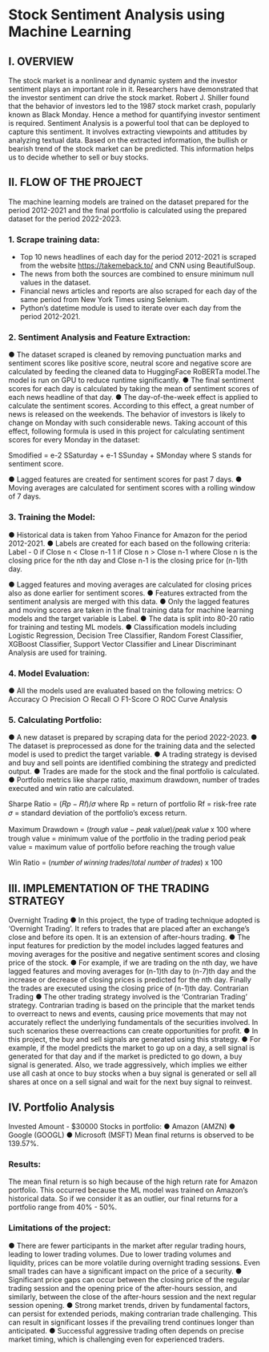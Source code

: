 # Stock Sentiment Analysis using Machine Learning

## I. OVERVIEW

The stock market is a nonlinear and dynamic system and the investor sentiment plays an important role in 
it. Researchers have demonstrated that the investor sentiment can drive the stock market. Robert J. 
Shiller found that the behavior of investors led to the 1987 stock market crash, popularly known as Black 
Monday. Hence a method for quantifying investor sentiment is required. Sentiment Analysis is a powerful 
tool that can be deployed to capture this sentiment. It involves extracting viewpoints and attitudes by 
analyzing textual data. Based on the extracted information, the bullish or bearish trend of the stock 
market can be predicted. This information helps us to decide whether to sell or buy stocks. 

## II. FLOW OF THE PROJECT

The machine learning models are trained on the dataset prepared for the period 2012-2021 and the final 
portfolio is calculated using the prepared dataset for the period 2022-2023. 
### 1. Scrape training data:
- Top 10 news headlines of each day for the period 2012-2021 is scraped from the website 
https://takemeback.to/ and CNN using BeautifulSoup.
- The news from both the sources are combined to ensure minimum null values in the 
dataset.
- Financial news articles and reports are also scraped for each day of the same period 
from New York Times using Selenium. 
- Python’s datetime module is used to iterate over each day from the period 2012-2021. 
### 2. Sentiment Analysis and Feature Extraction: 
● The dataset scraped is cleaned by removing punctuation marks and sentiment scores 
like positive score, neutral score and negative score are calculated by feeding the 
cleaned data to HuggingFace RoBERTa model.The model is run on GPU to reduce 
runtime significantly. 
● The final sentiment scores for each day is calculated by taking the mean of sentiment 
scores of each news headline of that day. 
● The day-of-the-week effect is applied to calculate the sentiment scores. According to this 
effect, a great number of news is released on the weekends. The behavior of investors is 
likely to change on Monday with such considerable news. Taking account of this effect, 
following formula is used in this project for calculating sentiment scores for every Monday 
in the dataset:

Smodified = e-2 SSaturday + e-1 SSunday + SMonday 
where S stands for sentiment score. 

● Lagged features are created for sentiment scores for past 7 days. 
● Moving averages are calculated for sentiment scores with a rolling window of 7 days. 
### 3. Training the Model: 
● Historical data is taken from Yahoo Finance for Amazon for the period 2012-2021. 
● Labels are created for each based on the following criteria: 
Label -
    0 if Close n < Close n-1 
    1 if Close n > Close n-1 
where Close n is the closing price for the nth day and Close n-1 is the closing price for (n-1)th 
day.

● Lagged features and moving averages are calculated for closing prices also as done 
earlier for sentiment scores. 
● Features extracted from the sentiment analysis are merged with this data. 
● Only the lagged features and moving scores are taken in the final training data for 
machine learning models and the target variable is Label. 
● The data is split into 80-20 ratio for training and testing ML models. 
● Classification models including Logistic Regression, Decision Tree Classifier, Random 
Forest Classifier, XGBoost Classifier, Support Vector Classifier and Linear Discriminant 
Analysis are used for training. 
### 4. Model Evaluation: 
● All the models used are evaluated based on the following metrics: 
    ○ Accuracy 
    ○ Precision 
    ○ Recall 
    ○ F1-Score 
    ○ ROC Curve Analysis
### 5. Calculating Portfolio: 
● A new dataset is prepared by scraping data for the period 2022-2023. 
● The dataset is preprocessed as done for the training data and the selected model is used 
to predict the target variable. 
● A trading strategy is devised and buy and sell points are identified combining the strategy 
and predicted output. 
● Trades are made for the stock and the final portfolio is calculated. 
● Portfolio metrics like sharpe ratio, maximum drawdown, number of trades executed and 
win ratio are calculated. 

Sharpe Ratio  =   (𝑅𝑝 − 𝑅𝑓)/𝜎
where Rp = return of portfolio 
      Rf = risk-free rate 
      𝜎 =  standard deviation of the portfolio’s excess return. 

Maximum Drawdown  =  (𝑡𝑟𝑜𝑢𝑔ℎ 𝑣𝑎𝑙𝑢𝑒 − 𝑝𝑒𝑎𝑘 𝑣𝑎𝑙𝑢𝑒)/𝑝𝑒𝑎𝑘 𝑣𝑎𝑙𝑢𝑒 x 100 
where trough value = minimum value of the portfolio in the trading period 
      peak value = maximum value of portfolio before reaching the trough value 

Win Ratio  =  (𝑛𝑢𝑚𝑏𝑒𝑟 𝑜𝑓 𝑤𝑖𝑛𝑛𝑖𝑛𝑔 𝑡𝑟𝑎𝑑𝑒𝑠/𝑡𝑜𝑡𝑎𝑙 𝑛𝑢𝑚𝑏𝑒𝑟 𝑜𝑓 𝑡𝑟𝑎𝑑𝑒𝑠) x 100 

## III. IMPLEMENTATION OF THE TRADING STRATEGY 
Overnight Trading 
● In this project, the type of trading technique adopted is ‘Overnight Trading’. It refers to 
trades that are placed after an exchange’s close and before its open. It is an extension of 
after-hours trading. 
● The input features for prediction by the model includes lagged features and moving 
averages for the positive and negative sentiment scores and closing price of the stock. 
● For example, if we are trading on the nth day, we have lagged features and moving 
averages for (n-1)th day to (n-7)th day and the increase or decrease of closing prices is 
predicted for the nth day. Finally the trades are executed using the closing price of (n-1)th 
day. 
Contrarian Trading 
● The other trading strategy involved is the ‘Contrarian Trading’ strategy. Contrarian trading 
is based on the principle that the market tends to overreact to news and events, causing 
price movements that may not accurately reflect the underlying fundamentals of the 
securities involved. In such scenarios these overreactions can create opportunities for 
profit. 
● In this project, the buy and sell signals are generated using this strategy. 
● For example, if the model predicts the market to go up on a day, a sell signal is 
generated for that day and if the market is predicted to go down, a buy signal is 
generated. Also, we trade aggressively, which implies we either use all cash at once to 
buy stocks when a buy signal is generated or sell all shares at once on a sell signal and 
wait for the next buy signal to reinvest.

## IV. Portfolio Analysis 
Invested Amount - $30000 
Stocks in portfolio: 
    ● Amazon (AMZN) 
    ● Google (GOOGL) 
    ● Microsoft (MSFT)
Mean final returns is observed to be 139.57%.

### Results: 
The mean final return is so high because of the high return rate for Amazon portfolio. This occurred because 
the ML model was trained on Amazon’s historical data. So if we consider it as an outlier, our final returns for a 
portfolio range from 40% - 50%.

### Limitations of the project: 
● There are fewer participants in the market after regular trading hours, leading to lower trading 
volumes. Due to lower trading volumes and liquidity, prices can be more volatile during overnight 
trading sessions. Even small trades can have a significant impact on the price of a security. 
● Significant price gaps can occur between the closing price of the regular trading session and the 
opening price of the after-hours session, and similarly, between the close of the after-hours 
session and the next regular session opening. 
● Strong market trends, driven by fundamental factors, can persist for extended periods, making 
contrarian trade challenging. This can result in significant losses if the prevailing trend continues 
longer than anticipated. 
● Successful aggressive trading often depends on precise market timing, which is challenging even 
for experienced traders.
